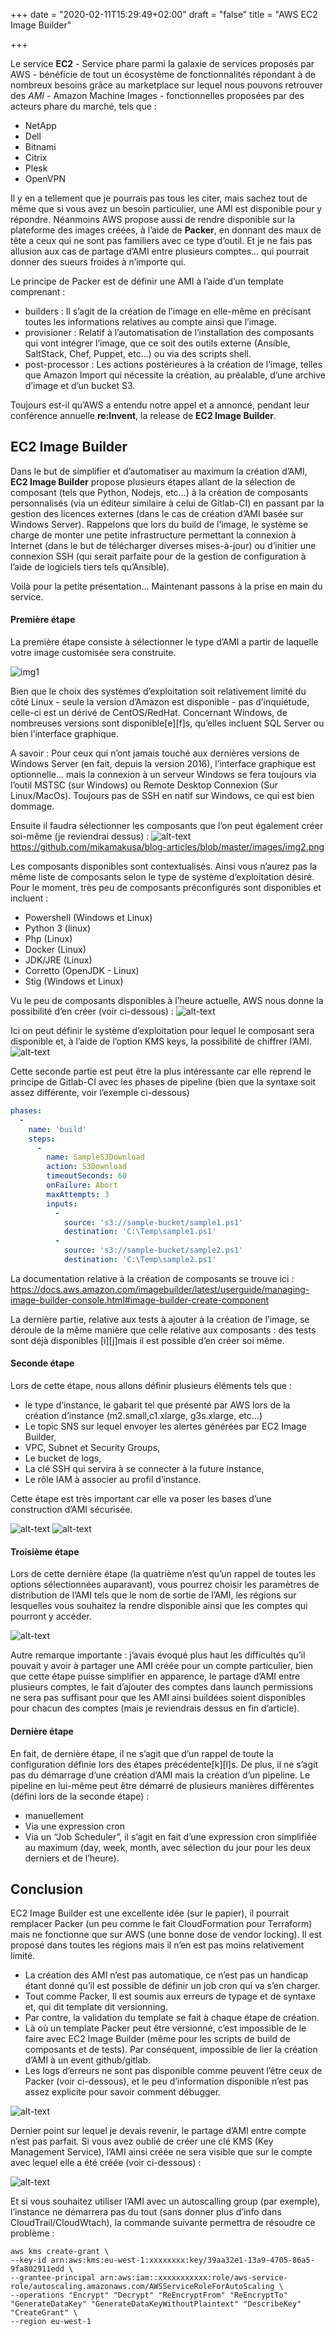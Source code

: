 +++
date = "2020-02-11T15:29:49+02:00"
draft = "false"
title = "AWS EC2 Image Builder"

+++

Le service **EC2** - Service phare parmi la galaxie de services proposés par AWS - bénéficie de tout un écosystème de fonctionnalités répondant à de nombreux besoins grâce au marketplace sur lequel nous pouvons retrouver des *AMI* - Amazon Machine Images - fonctionnelles proposées par des acteurs phare du marché, tels que :
- NetApp
- Dell
- Bitnami
- Citrix
- Plesk
- OpenVPN


Il y en a tellement que je pourrais pas tous les citer, mais sachez tout de même que si vous avez un besoin particulier, une AMI est disponible pour y répondre.
Néanmoins AWS propose aussi de rendre disponible sur la plateforme des images créées, à l’aide de **Packer**, en donnant des maux de tête a ceux qui ne sont pas familiers avec ce type d’outil.
Et je ne fais pas allusion aux cas de partage d’AMI entre plusieurs comptes... qui pourrait donner des sueurs froides à n’importe qui.


Le principe de Packer est de définir une AMI à l’aide d’un template comprenant :
- builders : Il s’agit de la création de l’image en elle-même en précisant toutes les informations relatives au compte ainsi que l’image.
- provisioner : Relatif à l’automatisation de l’installation des composants qui vont intégrer l’image, que ce soit des outils externe (Ansible, SaltStack, Chef, Puppet, etc...) ou via des scripts shell.
- post-processor : Les actions postérieures à la création de l’image, telles que Amazon Import qui nécessite la création, au préalable, d’une archive d’image et d’un bucket S3.

Toujours est-il qu’AWS a entendu notre appel et a annoncé, pendant leur conférence annuelle **re:Invent**, la release de **EC2 Image Builder**.


## EC2 Image Builder
Dans le but de simplifier et d’automatiser au maximum la création d’AMI, **EC2 Image Builder** propose plusieurs étapes allant de la sélection de composant (tels que Python, Nodejs, etc…) à la création de composants personnalisés (via un éditeur similaire à celui de Gitlab-CI) en passant par la gestion des licences externes (dans le cas de création d’AMI basée sur Windows Server).
Rappelons que lors du build de l’image, le système se charge de monter une petite infrastructure permettant la connexion à Internet (dans le but de télécharger diverses mises-à-jour) ou d’initier une connexion SSH (qui serait parfaite pour de la gestion de configuration à l’aide de logiciels tiers tels qu’Ansible).

Voilà pour la petite présentation... Maintenant passons à la prise en main du service.

#### Première étape
La première étape consiste à sélectionner le type d’AMI a partir de laquelle votre image customisée sera construite.

![img1](/images/img1.png)




Bien que le choix des systèmes d’exploitation soit relativement limité du côté Linux - seule la version d’Amazon est disponible - pas d’inquiétude, celle-ci est un dérivé de CentOS/RedHat.
Concernant Windows, de nombreuses versions sont disponible[e][f]s, qu’elles incluent SQL Server ou bien l’interface graphique.


A savoir : Pour ceux qui n’ont jamais touché aux dernières versions de Windows Server (en fait, depuis la version 2016), l’interface graphique est optionnelle... mais la connexion à un serveur Windows se fera toujours via l’outil MSTSC (sur Windows) ou Remote Desktop Connexion (Sur Linux/MacOs).
Toujours pas de SSH en natif sur Windows, ce qui est bien dommage.


Ensuite il faudra sélectionner les composants que l’on peut également créer soi-même (je reviendrai dessus) :
![alt-text]()https://github.com/mikamakusa/blog-articles/blob/master/images/img2.png  



Les composants disponibles sont contextualisés. Ainsi vous n’aurez pas la même liste de composants selon le type de système d’exploitation désiré.
Pour le moment, très peu de composants préconfigurés sont disponibles et incluent :
* Powershell (Windows et Linux)
* Python 3 (linux)
* Php (Linux)
* Docker (Linux)
* JDK/JRE (Linux)
* Corretto (OpenJDK - Linux)
* Stig (Windows et Linux)


Vu le peu de composants disponibles à l’heure actuelle, AWS nous donne la possibilité d’en créer (voir ci-dessous) :
![alt-text](https://github.com/mikamakusa/blog-articles/blob/master/images/img3.png)  

Ici on peut définir le système d’exploitation pour lequel le composant sera disponible et, à l’aide de l’option KMS keys, la possibilité de chiffrer l’AMI.
![alt-text](https://github.com/mikamakusa/blog-articles/blob/master/images/img4.png)  

Cette seconde partie est peut être la plus intéressante car elle reprend le principe de Gitlab-CI avec les phases de pipeline (bien que la syntaxe soit assez différente, voir l’exemple ci-dessous)

```yaml
phases:
  -
    name: 'build'
    steps:
      -
        name: SampleS3Download
        action: S3Download
        timeoutSeconds: 60
        onFailure: Abort
        maxAttempts: 3
        inputs:
          -
            source: 's3://sample-bucket/sample1.ps1'
            destination: 'C:\Temp\sample1.ps1'
          -
            source: 's3://sample-bucket/sample2.ps1'
            destination: 'C:\Temp\sample2.ps1'
```




La documentation relative à la création de composants se trouve ici : https://docs.aws.amazon.com/imagebuilder/latest/userguide/managing-image-builder-console.html#image-builder-create-component


La dernière partie, relative aux tests à ajouter à la création de l’image, se déroule de la même manière que celle relative aux composants : des tests sont déjà disponibles [i][j]mais il est possible d’en créer soi même.


#### Seconde étape
Lors de cette étape, nous allons définir plusieurs éléments tels que :
- le type d’instance, le gabarit tel que présenté par AWS lors de la création d’instance (m2.small,c1.xlarge, g3s.xlarge, etc…)
- Le topic SNS sur lequel envoyer les alertes générées par EC2 Image Builder,
- VPC, Subnet et Security Groups,
- Le bucket de logs,
- La clé SSH qui servira à se connecter à la future instance,
- Le rôle IAM à associer au profil d’instance.


Cette étape est très important car elle va poser les bases d’une construction d’AMI sécurisée.

![alt-text](https://github.com/mikamakusa/blog-articles/blob/master/images/img5.png)
![alt-text](https://github.com/mikamakusa/blog-articles/blob/master/images/img6.png)  



#### Troisième étape
Lors de cette dernière étape (la quatrième n’est qu’un rappel de toutes les options sélectionnées auparavant), vous pourrez choisir les paramètres de distribution de l’AMI tels que le nom de sortie de l’AMI, les régions sur lesquelles vous souhaitez la rendre disponible ainsi que les comptes qui pourront y accéder.

![alt-text](https://github.com/mikamakusa/blog-articles/blob/master/images/img7.png)




Autre remarque importante : j’avais évoqué plus haut les difficultés qu’il pouvait y avoir à partager une AMI créée pour un compte particulier, bien que cette étape puisse simplifier en apparence, le partage d’AMI entre plusieurs comptes, le fait d’ajouter des comptes dans launch permissions ne sera pas suffisant pour que les AMI ainsi buildées soient disponibles pour chacun des comptes (mais je reviendrais dessus en fin d’article).


#### Dernière étape
En fait, de dernière étape, il ne s’agit que d’un rappel de toute la configuration définie lors des étapes précédente[k][l]s. De plus, il ne s’agit pas du démarrage d’une création d’AMI mais la création d’un pipeline.
Le pipeline en lui-même peut être démarré de plusieurs manières différentes (défini lors de la seconde étape) :
- manuellement
- Via une expression cron
- Via un “Job Scheduler”, il s’agit en fait d’une expression cron simplifiée au maximum (day, week, month, avec sélection du jour pour les deux derniers et de l’heure).


## Conclusion
EC2 Image Builder est une excellente idée (sur le papier), il pourrait remplacer Packer (un peu comme le fait CloudFormation pour Terraform) mais ne fonctionne que sur AWS (une bonne dose de vendor locking). Il est proposé dans toutes les régions mais il n’en est pas moins relativement limité.

- La création des AMI n’est pas automatique, ce n’est pas un handicap étant donné qu’il est possible de définir un job cron qui va s’en charger.
- Tout comme Packer, Il est soumis aux erreurs de typage et de syntaxe et, qui dit template dit versionning.
- Par contre, la validation du template se fait à chaque étape de création.
- Là où un template Packer peut être versionné, c’est impossible de le faire avec EC2 Image Builder (même pour les scripts de build de composants et de tests). Par conséquent, impossible de lier la création d’AMI à un event github/gitlab.
- Les logs d’erreurs ne sont pas disponible comme peuvent l’être ceux de Packer (voir ci-dessous), et le peu d’information disponible n’est pas assez explicite pour savoir comment débugger.

![alt-text](https://github.com/mikamakusa/blog-articles/blob/master/images/img8.png)




Dernier point sur lequel je devais revenir, le partage d’AMI entre compte n’est pas parfait. Si vous avez oublié de créer une clé KMS (Key Management Service), l’AMI ainsi créée ne sera visible que sur le compte avec lequel elle a été créée (voir ci-dessous) :

![alt-text](https://github.com/mikamakusa/blog-articles/blob/master/images/img9.png)




Et si vous souhaitez utiliser l’AMI avec un autoscalling group (par exemple), l’instance ne démarrera pas du tout (sans donner plus d’info dans CloudTrail/CloudWtach), la commande suivante permettra de résoudre ce problème :
```
aws kms create-grant \
--key-id arn:aws:kms:eu-west-1:xxxxxxxx:key/39aa32e1-13a9-4705-86a5-9fa802911edd \
--grantee-principal arn:aws:iam::xxxxxxxxxxx:role/aws-service-role/autoscaling.amazonaws.com/AWSServiceRoleForAutoScaling \
--operations "Encrypt" "Decrypt" "ReEncryptFrom" "ReEncryptTo" "GenerateDataKey" "GenerateDataKeyWithoutPlaintext" "DescribeKey" "CreateGrant" \
--region eu-west-1
```
